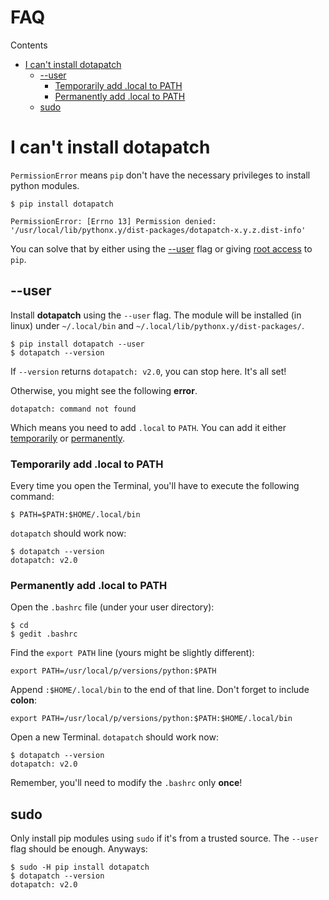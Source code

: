 # FAQ

Contents

- [I can't install dotapatch](#i-cant-install-dotapatch)
    - [--user](#--user)
        - [Temporarily add .local to PATH](#temporarily-add-local-to-path)
        - [Permanently add .local to PATH](#permanently-add-local-to-path)
    - [sudo](#sudo)


# I can't install dotapatch

`PermissionError` means `pip` don't have the necessary privileges to install python modules.

    $ pip install dotapatch

    PermissionError: [Errno 13] Permission denied: '/usr/local/lib/pythonx.y/dist-packages/dotapatch-x.y.z.dist-info'

You can solve that by either using the [--user](#--user) flag or giving [root access](#sudo) to `pip`.

## --user

Install **dotapatch** using the `--user` flag. The module will be installed (in linux) under `~/.local/bin` and `~/.local/lib/pythonx.y/dist-packages/`.

    $ pip install dotapatch --user
    $ dotapatch --version

If `--version` returns `dotapatch: v2.0`, you can stop here. It's all set!

Otherwise, you might see the following **error**.

    dotapatch: command not found

Which means you need to add `.local` to `PATH`. You can add it either [temporarily](#temporarily-add-local-to-path) or [permanently](#permanently-add-local-to-path).

### Temporarily add .local to PATH

Every time you open the Terminal, you'll have to execute the following command:

    $ PATH=$PATH:$HOME/.local/bin

`dotapatch` should work now:

    $ dotapatch --version
    dotapatch: v2.0

### Permanently add .local to PATH

Open the `.bashrc` file (under your user directory):

    $ cd 
    $ gedit .bashrc

Find the `export PATH` line (yours might be slightly different):

    export PATH=/usr/local/p/versions/python:$PATH

Append `:$HOME/.local/bin` to the end of that line. Don't forget to include **colon**:

    export PATH=/usr/local/p/versions/python:$PATH:$HOME/.local/bin

Open a new Terminal. `dotapatch` should work now:

    $ dotapatch --version
    dotapatch: v2.0

Remember, you'll need to modify the `.bashrc` only **once**!

## sudo

Only install pip modules using `sudo` if it's from a trusted source. The `--user` flag should be enough. Anyways:

    $ sudo -H pip install dotapatch
    $ dotapatch --version
    dotapatch: v2.0
